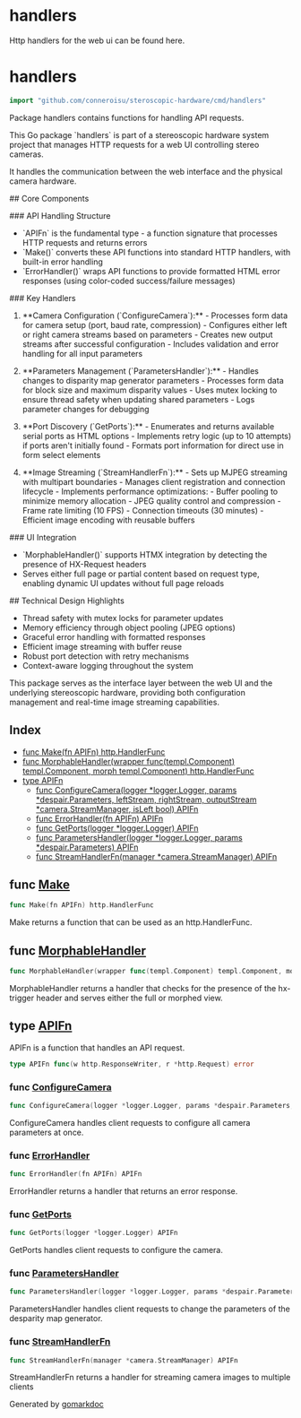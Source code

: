 # handlers

Http handlers for the web ui can be found here.

<!-- gomarkdoc:embed:start -->

<!-- Code generated by gomarkdoc. DO NOT EDIT -->

# handlers

```go
import "github.com/conneroisu/steroscopic-hardware/cmd/handlers"
```

Package handlers contains functions for handling API requests.

This Go package \`handlers\` is part of a stereoscopic hardware system project that manages HTTP requests for a web UI controlling stereo cameras.

It handles the communication between the web interface and the physical camera hardware.

\#\# Core Components

\#\#\# API Handling Structure

- \`APIFn\` is the fundamental type \- a function signature that processes HTTP requests and returns errors
- \`Make\(\)\` converts these API functions into standard HTTP handlers, with built\-in error handling
- \`ErrorHandler\(\)\` wraps API functions to provide formatted HTML error responses \(using color\-coded success/failure messages\)

\#\#\# Key Handlers

1. \*\*Camera Configuration \(\`ConfigureCamera\`\):\*\* \- Processes form data for camera setup \(port, baud rate, compression\) \- Configures either left or right camera streams based on parameters \- Creates new output streams after successful configuration \- Includes validation and error handling for all input parameters

2. \*\*Parameters Management \(\`ParametersHandler\`\):\*\* \- Handles changes to disparity map generator parameters \- Processes form data for block size and maximum disparity values \- Uses mutex locking to ensure thread safety when updating shared parameters \- Logs parameter changes for debugging

3. \*\*Port Discovery \(\`GetPorts\`\):\*\* \- Enumerates and returns available serial ports as HTML options \- Implements retry logic \(up to 10 attempts\) if ports aren't initially found \- Formats port information for direct use in form select elements

4. \*\*Image Streaming \(\`StreamHandlerFn\`\):\*\* \- Sets up MJPEG streaming with multipart boundaries \- Manages client registration and connection lifecycle \- Implements performance optimizations: \- Buffer pooling to minimize memory allocation \- JPEG quality control and compression \- Frame rate limiting \(10 FPS\) \- Connection timeouts \(30 minutes\) \- Efficient image encoding with reusable buffers

\#\#\# UI Integration

- \`MorphableHandler\(\)\` supports HTMX integration by detecting the presence of HX\-Request headers
- Serves either full page or partial content based on request type, enabling dynamic UI updates without full page reloads

\#\# Technical Design Highlights

- Thread safety with mutex locks for parameter updates
- Memory efficiency through object pooling \(JPEG options\)
- Graceful error handling with formatted responses
- Efficient image streaming with buffer reuse
- Robust port detection with retry mechanisms
- Context\-aware logging throughout the system

This package serves as the interface layer between the web UI and the underlying stereoscopic hardware, providing both configuration management and real\-time image streaming capabilities.

## Index

- [func Make\(fn APIFn\) http.HandlerFunc](<#Make>)
- [func MorphableHandler\(wrapper func\(templ.Component\) templ.Component, morph templ.Component\) http.HandlerFunc](<#MorphableHandler>)
- [type APIFn](<#APIFn>)
  - [func ConfigureCamera\(logger \*logger.Logger, params \*despair.Parameters, leftStream, rightStream, outputStream \*camera.StreamManager, isLeft bool\) APIFn](<#ConfigureCamera>)
  - [func ErrorHandler\(fn APIFn\) APIFn](<#ErrorHandler>)
  - [func GetPorts\(logger \*logger.Logger\) APIFn](<#GetPorts>)
  - [func ParametersHandler\(logger \*logger.Logger, params \*despair.Parameters\) APIFn](<#ParametersHandler>)
  - [func StreamHandlerFn\(manager \*camera.StreamManager\) APIFn](<#StreamHandlerFn>)


<a name="Make"></a>
## func [Make](<https://github.com/conneroisu/steroscopic-hardware/blob/main/cmd/handlers/api.go#L15>)

```go
func Make(fn APIFn) http.HandlerFunc
```

Make returns a function that can be used as an http.HandlerFunc.

<a name="MorphableHandler"></a>
## func [MorphableHandler](<https://github.com/conneroisu/steroscopic-hardware/blob/main/cmd/handlers/api.go#L42-L45>)

```go
func MorphableHandler(wrapper func(templ.Component) templ.Component, morph templ.Component) http.HandlerFunc
```

MorphableHandler returns a handler that checks for the presence of the hx\-trigger header and serves either the full or morphed view.

<a name="APIFn"></a>
## type [APIFn](<https://github.com/conneroisu/steroscopic-hardware/blob/main/cmd/handlers/api.go#L12>)

APIFn is a function that handles an API request.

```go
type APIFn func(w http.ResponseWriter, r *http.Request) error
```

<a name="ConfigureCamera"></a>
### func [ConfigureCamera](<https://github.com/conneroisu/steroscopic-hardware/blob/main/cmd/handlers/configure.go#L15-L20>)

```go
func ConfigureCamera(logger *logger.Logger, params *despair.Parameters, leftStream, rightStream, outputStream *camera.StreamManager, isLeft bool) APIFn
```

ConfigureCamera handles client requests to configure all camera parameters at once.

<a name="ErrorHandler"></a>
### func [ErrorHandler](<https://github.com/conneroisu/steroscopic-hardware/blob/main/cmd/handlers/api.go#L57-L59>)

```go
func ErrorHandler(fn APIFn) APIFn
```

ErrorHandler returns a handler that returns an error response.

<a name="GetPorts"></a>
### func [GetPorts](<https://github.com/conneroisu/steroscopic-hardware/blob/main/cmd/handlers/ports.go#L14-L16>)

```go
func GetPorts(logger *logger.Logger) APIFn
```

GetPorts handles client requests to configure the camera.

<a name="ParametersHandler"></a>
### func [ParametersHandler](<https://github.com/conneroisu/steroscopic-hardware/blob/main/cmd/handlers/params.go#L14-L17>)

```go
func ParametersHandler(logger *logger.Logger, params *despair.Parameters) APIFn
```

ParametersHandler handles client requests to change the parameters of the desparity map generator.

<a name="StreamHandlerFn"></a>
### func [StreamHandlerFn](<https://github.com/conneroisu/steroscopic-hardware/blob/main/cmd/handlers/stream.go#L18>)

```go
func StreamHandlerFn(manager *camera.StreamManager) APIFn
```

StreamHandlerFn returns a handler for streaming camera images to multiple clients

Generated by [gomarkdoc](<https://github.com/princjef/gomarkdoc>)


<!-- gomarkdoc:embed:end -->
